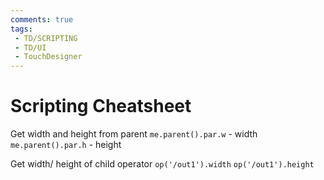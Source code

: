 ```yaml
---
comments: true
tags:
 - TD/SCRIPTING
 - TD/UI
 - TouchDesigner
---
```


# Scripting Cheatsheet

Get width and height from parent
`me.parent().par.w` - width
`me.parent().par.h` - height

Get width/ height of child operator
`op('/out1').width`
`op('/out1').height`